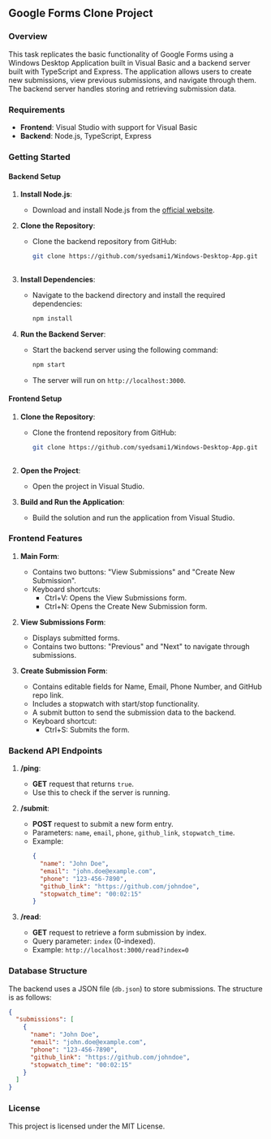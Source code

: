 ## Google Forms Clone Project

### Overview
This task replicates the basic functionality of Google Forms using a Windows Desktop Application built in Visual Basic and a backend server built with TypeScript and Express. The application allows users to create new submissions, view previous submissions, and navigate through them. The backend server handles storing and retrieving submission data.

### Requirements
- **Frontend**: Visual Studio with support for Visual Basic
- **Backend**: Node.js, TypeScript, Express

### Getting Started

#### Backend Setup

1. **Install Node.js**:
   - Download and install Node.js from the [official website](https://nodejs.org/).

2. **Clone the Repository**:
   - Clone the backend repository from GitHub:
     ```bash
     git clone https://github.com/syedsami1/Windows-Desktop-App.git
    
     ```

3. **Install Dependencies**:
   - Navigate to the backend directory and install the required dependencies:
     ```bash
     npm install
     ```

4. **Run the Backend Server**:
   - Start the backend server using the following command:
     ```bash
     npm start
     ```
   - The server will run on `http://localhost:3000`.

#### Frontend Setup

1. **Clone the Repository**:
   - Clone the frontend repository from GitHub:
     ```bash
     git clone https://github.com/syedsami1/Windows-Desktop-App.git
    
     ```

2. **Open the Project**:
   - Open the project in Visual Studio.

3. **Build and Run the Application**:
   - Build the solution and run the application from Visual Studio.

### Frontend Features

1. **Main Form**:
   - Contains two buttons: "View Submissions" and "Create New Submission".
   - Keyboard shortcuts:
     - Ctrl+V: Opens the View Submissions form.
     - Ctrl+N: Opens the Create New Submission form.

2. **View Submissions Form**:
   - Displays submitted forms.
   - Contains two buttons: "Previous" and "Next" to navigate through submissions.

3. **Create Submission Form**:
   - Contains editable fields for Name, Email, Phone Number, and GitHub repo link.
   - Includes a stopwatch with start/stop functionality.
   - A submit button to send the submission data to the backend.
   - Keyboard shortcut:
     - Ctrl+S: Submits the form.

### Backend API Endpoints

1. **/ping**:
   - **GET** request that returns `true`.
   - Use this to check if the server is running.

2. **/submit**:
   - **POST** request to submit a new form entry.
   - Parameters: `name`, `email`, `phone`, `github_link`, `stopwatch_time`.
   - Example:
     ```json
     {
       "name": "John Doe",
       "email": "john.doe@example.com",
       "phone": "123-456-7890",
       "github_link": "https://github.com/johndoe",
       "stopwatch_time": "00:02:15"
     }
     ```

3. **/read**:
   - **GET** request to retrieve a form submission by index.
   - Query parameter: `index` (0-indexed).
   - Example: `http://localhost:3000/read?index=0`

### Database Structure
The backend uses a JSON file (`db.json`) to store submissions. The structure is as follows:
```json
{
  "submissions": [
    {
      "name": "John Doe",
      "email": "john.doe@example.com",
      "phone": "123-456-7890",
      "github_link": "https://github.com/johndoe",
      "stopwatch_time": "00:02:15"
    }
  ]
}
```


### License
This project is licensed under the MIT License. 

